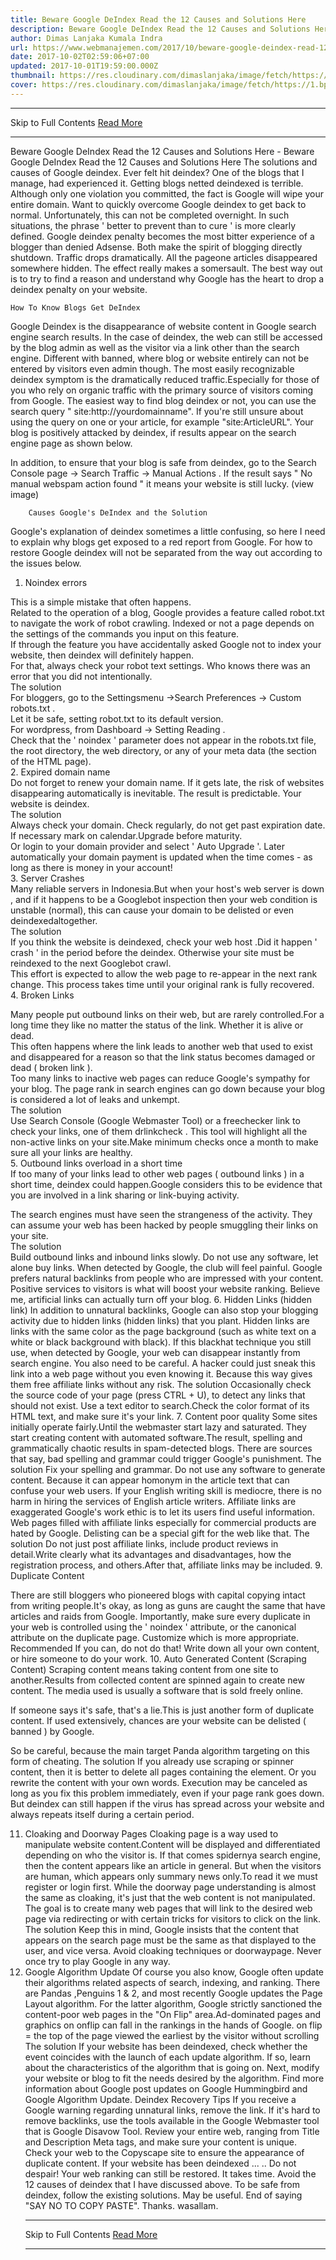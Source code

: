 ```yaml
---
title: Beware Google DeIndex Read the 12 Causes and Solutions Here
description: Beware Google DeIndex Read the 12 Causes and Solutions Here
author: Dimas Lanjaka Kumala Indra
url: https://www.webmanajemen.com/2017/10/beware-google-deindex-read-12-causes.html
date: 2017-10-02T02:59:06+07:00
updated: 2017-10-01T19:59:00.000Z
thumbnail: https://res.cloudinary.com/dimaslanjaka/image/fetch/https://1.bp.blogspot.com/-KGl-2bvcaKg/WFA0coka7kI/AAAAAAAAAbU/k-WH1u1o7vUZgxvSTWzOzRnrYEPAS6VdwCLcB/s1600/penyebab-dan-cara-mengatasi-deindex-google.jpg
cover: https://res.cloudinary.com/dimaslanjaka/image/fetch/https://1.bp.blogspot.com/-KGl-2bvcaKg/WFA0coka7kI/AAAAAAAAAbU/k-WH1u1o7vUZgxvSTWzOzRnrYEPAS6VdwCLcB/s1600/penyebab-dan-cara-mengatasi-deindex-google.jpg
---
```


<hr/> Skip to Full Contents <a href="https://www.webmanajemen.com/2017/10/beware-google-deindex-read-12-causes.html" rel="follow" class="button" id="read-more">Read More</a> <hr/> Beware Google DeIndex Read the 12 Causes and Solutions Here - Beware Google DeIndex Read the 12 Causes and Solutions Here The solutions and causes of Google deindex.
Ever felt hit deindex? One of the blogs that I manage, had experienced it.
Getting blogs netted deindexed is terrible. Although only one violation you committed, the fact is Google will wipe your entire domain.
Want to quickly overcome Google deindex to get back to normal. Unfortunately, this can not be completed overnight. In such situations, the phrase ' better to prevent than to cure ' is more clearly defined.   Google deindex penalty becomes the most bitter experience of a blogger than denied Adsense. Both make the spirit of blogging directly shutdown.
Traffic drops dramatically. All the pageone articles disappeared somewhere hidden. The effect really makes a somersault.   The best way out is to try to find a reason and understand why Google has the heart to drop a deindex penalty on your website. 

    How To Know Blogs Get DeIndex 
Google Deindex is the disappearance of website content in Google search     engine search results. In the case of deindex, the web can still be     accessed by the blog admin as well as the visitor via a link other than the search engine.
Different with banned, where blog or website entirely can not be entered by visitors even admin     though.
The most easily recognizable deindex symptom is the dramatically reduced     traffic.Especially for those of you who rely on organic traffic with the     primary source of visitors coming from Google. 
The easiest way to find blog deindex or not, you can use the search query " site:http://yourdomainname". If you're still unsure about using the query on one or your article, for     example "site:ArticleURL". 
Your blog is positively attacked by deindex, if results appear on the     search engine page as shown below.

In addition, to ensure that your blog is safe from deindex, go to the Search Console page -> Search Traffic -> Manual Actions . If the result says " No manual webspam action found " it means your website is still lucky. (view image)


        Causes Google's DeIndex and the Solution     
Google's explanation of deindex sometimes a little confusing, so here I     need to explain why blogs get exposed to a red report from Google. For how     to restore Google deindex will not be separated from the way out according     to the issues below.     
1. Noindex errors     

    
This is a simple mistake that often happens.     
Related to the operation of a blog, Google provides a feature called    robot.txt to navigate the work of robot crawling. Indexed or not a     page depends on the settings of the commands you input on this feature.     
If through the feature you have accidentally asked Google not to index your     website, then deindex will definitely happen.     
For that, always check your robot text settings. Who knows there was an     error that you did not intentionally.     
The solution     
For bloggers, go to the Settingsmenu ->Search Preferences ->    Custom robots.txt .     
Let it be safe, setting robot.txt to its default version.     
For wordpress, from Dashboard ->    Setting Reading .     
Check that the ' noindex ' parameter does not appear in the     robots.txt file, the root directory, the web directory, or any of your meta     data (the <head> section of the HTML page).     
2. Expired domain name     
Do not forget to renew your domain name. If it gets late, the risk of     websites disappearing automatically is inevitable. The result is     predictable. Your website is deindex.     
The solution     
Always check your domain. Check regularly, do not get past expiration date.     If necessary mark on calendar.Upgrade before maturity.     
Or login to your domain provider and select ' Auto Upgrade '.     Later automatically your domain payment is updated when the time comes - as     long as there is money in your account!     
3. Server Crashes     
Many reliable servers in Indonesia.But when your host's web server     is down , and if it happens to be a Googlebot inspection then your web condition is unstable (normal), this can cause your domain to be    delisted or even deindexedaltogether.     
The solution     
If you think the website is deindexed, check your web host .Did it     happen ' crash ' in the period before the deindex. Otherwise your     site must be reindexed to the next Googlebot crawl.     
This effort is expected to allow the web page to re-appear in the next rank     change. This process takes time until your original rank is fully     recovered.     
4. Broken Links     

    
Many people put outbound links on their web, but are rarely controlled.For     a long time they like no matter the status of the link. Whether it is alive     or dead.     
This often happens where the link leads to another web that used to exist     and disappeared for a reason so that the link status becomes damaged or     dead ( broken link ).     
Too many links to inactive web pages can reduce Google's sympathy for your     blog. The page rank in search engines can go down because your blog is     considered a lot of leaks and unkempt.     
The solution     
Use Search Console (Google Webmaster Tool) or a freechecker link to check your links, one of them    drlinkcheck . This tool will highlight all the     non-active links on your site.Make minimum checks once a month to make sure     all your links are healthy.     
5. Outbound links overload in a short time     
If too many of your links lead to other web pages ( outbound links    ) in a short time, deindex could happen.Google considers this to be     evidence that you are involved in a link sharing or link-buying activity. 

The search engines must have seen the strangeness of the activity. They can     assume your web has been hacked by people smuggling their links on your     site.     
The solution     
Build outbound links and inbound links slowly. Do not use     any software, let alone buy links. When detected by Google, the club will     feel painful. 
Google prefers natural backlinks from people who are impressed with your     content. Positive services to visitors is what will boost your website     ranking. Believe me, artificial links can actually turn off your blog. 
6. Hidden Links (hidden link) 
In addition to unnatural backlinks, Google can also stop your blogging     activity due to 
hidden links
(hidden links) that you plant. 
Hidden links are links with the same color as the page background (such as     white text on a white or black background with black). 
If this blackhat technique you still use, when detected by Google, your web can disappear     instantly from search engine. You also need to be careful. A hacker could     just sneak this link into a web page without you even knowing it. Because     this way gives them free affiliate links without any risk.
The solution 
Occasionally check the source code of your page (press CTRL + U), to detect any links that should not exist.     Use a text editor to search.Check the color format of its HTML text, and     make sure it's your link.
7. Content poor quality 
Some sites initially operate fairly.Until the webmaster start lazy and     saturated. They start creating content with automated software.The result,     spelling and grammatically chaotic results in spam-detected blogs. 
There are sources that say, bad spelling and grammar could trigger Google's     punishment. 
The solution 
Fix your spelling and grammar. Do not use any software to generate content.     Because it can appear homonym in the article text that can confuse your web     users. 
If your 
English writing skill is
mediocre, there is no harm in hiring the services of English article     writers. 
Affiliate links are exaggerated 
Google's work ethic is to let its users find useful information. Web pages     filled with affiliate links especially for commercial products are hated by     Google. 
Delisting
can be a special gift for the web like that.
The solution 
Do not just post affiliate links, include product reviews in detail.Write     clearly what its advantages and disadvantages, how the registration     process, and others.After that, affiliate links may be included.
9. Duplicate Content

There are still bloggers who pioneered blogs with capital copying intact     from writing people.It's okay, as long as guns are caught the same that     have articles and raids from Google.
Importantly, make sure every duplicate in your web is controlled using the     ' 
noindex
' attribute, or the canonical attribute on the duplicate page. Customize     which is more appropriate. 
Recommended
If you can, do not do that! Write down all your own content, or hire     someone to do your work.
10. Auto Generated Content (Scraping Content)
Scraping content means taking content from one site to another.Results from     collected content are 
spinned
again to create new content. The media used is usually a software that is     sold freely online. 

If someone says it's safe, that's a lie.This is just another form of     duplicate content. If used extensively, chances are your website can be 
delisted
( 
banned
) by Google. 

So be careful, because the main target Panda algorithm targeting on this     form of cheating. 
The solution 
If you already use scraping or spinner content, then it is better to delete     all pages containing the element. Or you rewrite the content with your own     words.
Execution may be canceled as long as you fix this problem immediately, even     if your page rank goes down. 
But deindex can still happen if the virus has spread across your website     and always repeats itself during a certain period. 

11. Cloaking and Doorway Pages
Cloaking page is a way used to manipulate website content.Content will be     displayed and differentiated depending on who the visitor is. 
If that comes spidernya search engine, then the content appears like an     article in general. But when the visitors are human, which appears only 
summary news only.To read it we must register or login first.
While the doorway page understanding is almost the same as cloaking, it's just that the web     content is not manipulated. The goal is to create many web pages that will     link to the desired web page via redirecting or with certain tricks for     visitors to click on the link.
The solution 
Keep this in mind, Google insists that the content that appears on the     search page must be the same as that displayed to the user, and vice versa. 
Avoid cloaking techniques or doorwaypage. Never once try to play Google in     any way. 
12. Google Algorithm Update 
Of course you also know, Google often update their algorithms related     aspects of search, indexing, and ranking. There are 
Pandas ,Penguins 1 & 2, and most recently Google updates the Page Layout algorithm.
For the latter algorithm, Google strictly sanctioned the content-poor web     pages in the "On Flip" area.Ad-dominated pages and graphics on onflip can fall in the rankings     in the hands of Google.
on flip = the top of the page viewed the earliest by the visitor without     scrolling 
The solution 
If your website has been deindexed, check whether the event coincides with     the launch of each update algorithm. If so, learn about the characteristics     of the algorithm that is going on. 
Next, modify your website or blog to fit the needs desired by the     algorithm. 
Find more information about Google post updates on 
Google Hummingbird and Google Algorithm Update.
    Deindex Recovery Tips
If you receive a Google warning regarding unnatural links, remove the link.     If it's hard to remove backlinks, use the tools available in the Google     Webmaster tool that is 
Google Disavow Tool.
Review your entire web, ranging from Title and Description Meta tags, and     make sure your content is unique. Check your web to the Copyscape site to ensure the appearance of duplicate content.
If your website has been deindexed ... .. Do not despair! Your web ranking     can still be restored. It takes time. 
Avoid the 12 causes of deindex that I have discussed above. To be safe from     deindex, follow the existing solutions. 
May be useful. End of saying "SAY NO TO COPY PASTE". Thanks.
wasallam. <hr/> Skip to Full Contents <a href="https://www.webmanajemen.com/2017/10/beware-google-deindex-read-12-causes.html" rel="follow" class="button" id="read-more">Read More</a> <hr/>